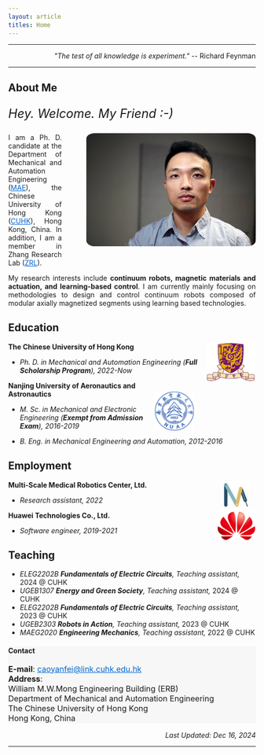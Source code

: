 ```yaml
---
layout: article
titles: Home
---
```


<!-- <br>
<br> -->

<hr class="hr-edge-weak-bold">

<p style ="text-align:right;">
<!-- <i>"There is nothing as practical as a good theory."</i> -- Kurt Lewin<br> -->
<i>"The test of all knowledge is experiment."</i> -- Richard Feynman</p>

<hr class="hr-edge-weak-bold">

## About Me

<p style ="text-align:justify;font-size:25px"><i>Hey. Welcome. My Friend :-)</i></p>

<img class="shadow" src="/assets/about/caoyanfei.png" height="230" width="auto" style="border-radius:5%; float: right; margin-left: 50px; margin-right: 0px; margin-bottom: 30px; margin-top: 0px" />

<p style ="text-align:justify;">I am a Ph. D. candidate at the Department of Mechanical and Automation Engineering (<a href="https://www4.mae.cuhk.edu.hk/about-us/" style="color:#0066CC" target="_blank" rel="noopener noreferrer">MAE</a>), the Chinese University of Hong Kong (<a href="https://www.cuhk.edu.hk/chinese/index.html" style="color:#0066CC" target="_blank" rel="noopener noreferrer">CUHK</a>), Hong Kong, China. In addition, I am a member in Zhang Research Lab (<a href="http://www.cuhklizhanggroup.com/index.php?c=content&a=list&catid=26" style="color:#0066CC" target="_blank" rel="noopener noreferrer">ZRL</a>).</p> <!--I have received my M. Sc. degree from Nanjing University of Aeronautics and Astronautics (<a href="https://www.nuaa.edu.cn/479/list.htm" style="color:#0066CC" target="_blank" rel="noopener noreferrer">NUAA</a>) since 2019. During my M. Sc. study, I worked at the College of Mechanical and Electrical Engineering (<a href="http://cmee.nuaa.edu.cn/eng/13604/list.htm" style="color:#0066CC" target="_blank" rel="noopener noreferrer">CMEE</a>), NUAA, in Nanjing, Jiangsu Province, P. R. China. After that, I worked as a software engineer for 2 years or so at Department of Information and Communication Technology, Huawei Technologies Co., Ltd. (<a href="https://www.huawei.com/en/corporate-information" style="color:#0066CC" target="_blank" rel="noopener noreferrer">HUAWEI</a>).<-->

<p style ="text-align:justify;">My research interests include <b>continuum robots, magnetic materials and actuation, and learning-based control</b>. I am currently mainly focusing on methodologies to design and control continuum robots composed of modular axially magnetized segments using learning based technologies.</p>

<!-- 
## News
- <p style ="text-align:justify;"><b>[Nov. 2021]</b> <font color='red'>I am genuinely seeking an appropriate fully funded PhD position. If you and your team regard me as a strong enough PhD candidate, please do not hesitate to contact me via email-<a href="mailto:caoyanfei@link.cuhk.edu.hk" style="color:#0066CC">caoyanfei@link.cuhk.edu.hk</a>.</font> Really hope to hear from you and desire to be one of your lab members through efforts!</p>
-->

## Education
<img src="/assets/about/CUHK_logo.jpg" height="80" width="auto" style="float: right; margin-left: 15px" />

**The Chinese University of Hong Kong**
- *Ph. D. in Mechanical and Automation Engineering (**Full Scholarship Program**), 2022-Now*<br/>
<!-- GPA:&emsp; **3.850**/4.00<br/> -->

<img src="/assets/about/NUAA_logo.png" height="80" width="auto" style="float: right; margin-left: 10px; margin-top: 20px; margin-right: 10px" />

**Nanjing University of Aeronautics and Astronautics**
- *M. Sc. in Mechanical and Electronic Engineering (**Exempt from Admission Exam**), 2016-2019*<br/>
<!-- GPA:&emsp; **87**/100<br/>
GPA Ranking:&emsp; top **5%** among 67<br/>
Score of master's thesis:&emsp; **95**/100 (**1<sup>st</sup> among all grads**) -->

- *B. Eng. in Mechanical Engineering and Automation, 2012-2016*<br/>
<!-- GPA:&emsp; **90**/100<br/>
GPA Ranking:&emsp; top **1%** among 301<br/>
Score of undergraduate thesis:&emsp; **92**/100 -->

## Employment
<img src="/assets/about/MRC_logo.png" height="60" width="auto" style="float: right; margin-left: 20px; margin-right: 10px" />

**Multi-Scale Medical Robotics Center, Ltd.**
- *Research assistant, 2022*<br/>

<img src="/assets/about/HUAWEI_logo.png" height="60" width="auto" style="float: right; margin-left: 20px" />

**Huawei Technologies Co., Ltd.**
- *Software engineer, 2019-2021*<br/>

## Teaching
- *ELEG2202B **Fundamentals of Electric Circuits**, Teaching assistant,* 2024 @ CUHK
- *UGEB1307 **Energy and Green Society**, Teaching assistant,* 2024 @ CUHK
- *ELEG2202B **Fundamentals of Electric Circuits**, Teaching assistant,* 2023 @ CUHK
- *UGEB2303  **Robots in Action**, Teaching assistant,* 2023 @ CUHK
- *MAEG2020  **Engineering Mechanics**, Teaching assistant,* 2022 @ CUHK

<!-- ## Honor and Award -->
<!-- <p style ="text-align:justify;">
<li>Gold Network Award (<b>3 times</b>), HUAWEI, 2019-2021</li>
<li><b>China National Scholarship for Postgraduates</b> (1%), Ministry of Education, P. R. China, 2018</li>
<li><b>China National Scholarship</b> (0.3%), Ministry of Education, P. R. China, 2016</li>
<li><b>Best Paper Award in 2018 IACGN</b> (3% of 229 international participant lecturers), College of International Education, NUAA, 2018</li>
<li>Suzhou Industrial Park Scholarship Special Scholarship (1%), Suzhou Industrial Park Working Committee and NUAA, 2013</li>
<li>1<sup>st</sup> Prize of Academic Scholarship (2%, <b>3 times</b>), NUAA, 2013-2016</li>
<li>2<sup>nd</sup> Prize in 2013 Advanced Mathematics Competition, NUAA (8%), College of Science, NUAA, 2013</li>
<li>NUAA Outstanding Graduate Student (5%), NUAA, 2019</li>
<li>NUAA Advanced Individual in Scientific Research and Innovation (5%), NUAA, 2018</li>
<li>NUAA Advanced Individual in Social Practice (5%), NUAA, 2018</li>
<li>NUAA Outstanding Student Cadre (2%), NUAA, 2014</li>
<li>NUAA Pioneer in Summer Social Practice (5%), NUAA, 2013</li>
<li>The 8 Keub Yellow Belt Tae Kwon Do Certificate, The World Tae Kwon Do Federation, 2013</li></p>

<hr class="hr-edge-weak"> -->

<!-- <img src="/assets/about/honors and awards.png" height="auto" width="100%" /> -->

<!-- 
## Language Certificate
- **TOEFL iBT**&emsp;&emsp; Total Score: 94 (Reading: 28, Listening: 23, Speaking: 18, Writing: 25)
-->

<div class="hero" style="background-color:#f7f7f7; ">
  <div class="hero__content">
    <h4>Contact</h4>
    <p style="font-size: medium;">
      <b>E-mail</b>: <a href="mailto:caoyanfei@link.cuhk.edu.hk" style="color:#0066CC">caoyanfei@link.cuhk.edu.hk</a><br>
      <!--
      <b>Phone</b>: +86 156 5102 3560<br>
      -->
      <b>Address</b>:<br>
      William M.W.Mong Engineering Building (ERB)<br>
      Department of Mechanical and Automation Engineering<br>
      The Chinese University of Hong Kong<br>
      Hong Kong, China
    </p>
  </div>
</div>

<p style ="text-align:right;"><i>Last Updated: Dec 16, 2024</i></p>

<hr class="hr-edge-weak">